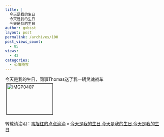 ```yaml
---
title: |
  今天是我的生日
  今天是我的生日
  今天是我的生日
author: gxbsst
layout: post
permalink: /archives/100
post_views_count:
  - 85
views:
  - 43
categories:
  - 心情随写
---
```

今天是我的生日，同事Thomas送了我一辆灵魂战车  
<a href="http://www.weixuhong.com/content/uploads/2008/04/imgp0407.jpg" onclick="window.open('http://www.weixuhong.com/content/uploads/2008/04/imgp0407.jpg','popup','width=700,height=469,scrollbars=no,resizable=yes,toolbar=no,directories=no,location=no,menubar=no,status=yes,left=0,top=0');return false"><img src="http://www.weixuhong.com/content/uploads/2008/04/imgp0407-tm.jpg" height="100" width="149" border="1" hspace="4" vspace="4" alt="IMGP0407" title="IMGP0407" /></a>

转载请注明：[韦旭红的点点滴滴][1] &raquo; [今天是我的生日 今天是我的生日 今天是我的生日][2]

 [1]: http://www.weixuhong.com
 [2]: http://www.weixuhong.com/archives/100